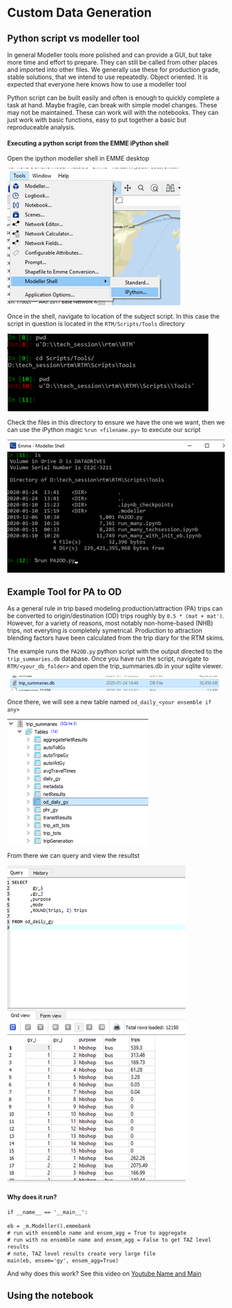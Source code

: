 
# Custom Data Generation

## Python script vs modeller tool

In general Modeller tools more polished and can provide a GUI, but take more time and effort to prepare.  They can still be called from other places and imported into other files.  We generally use these for production grade, stable solutions, that we intend to use repeatedly.  Object oriented.  It is expected that everyone here knows how to use a modeller tool

Python script can be built easily and often is enough to quickly complete a task at hand.  Maybe fragile, can break with simple model changes.  These may not be maintained.  These can work will with the notebooks.   They can just work with basic functions, easy to put together a basic but reproduceable analysis.  


#### Executing a python script from the EMME iPython shell

Open the ipython modeller shell in EMME desktop

![openshell](img/data_generation/shell_00_pulldown.png)

Once in the shell, navigate to location of the subject script.  In this case the script in question is located in the `RTM/Scripts/Tools` directory

![navigate](img/data_generation/shell_01_natviate.png)

Check the files in this directory to ensure we have the one we want, then we can use the iPython magic `%run <filename.py>` to execute our script

![lsrun](img/data_generation/shell_02_ls_and_run.png)

## Example Tool for PA to OD

As a general rule in trip based modeling production/attraction (PA) trips can be converted to origin/destination (OD) trips roughly by `0.5 * (mat + mat')`.  However, for a variety of reasons, most notably non-home-based (NHB) trips, not everyting is completely symetrical.  Production to attraction blending factors have been calculated from the trip diary for the RTM skims.  

The example runs the `PA2OD.py` python script with the output directed to the `trip_summaries.db` database.  Once you have run the script, navigate to `RTM/<your_db_folder>` and open the trip_summaries.db in your sqlite viewer.  

![opents](img/data_generation/pad2od_00_opentrip_summaries.png)

Once there, we will see a new table named `od_daily_<your ensemble if any>`

![findtable](img/data_generation/pad2od_01_find_table.png)

From there we can query and view the resultst

![querytable](img/data_generation/pad2od_02_query.png)

#### Why does it run?


    if __name__ == '__main__':

    eb = _m.Modeller().emmebank
    # run with ensemble name and ensem_agg = True to aggregate
    # run with no ensemble name and ensem_agg = False to get TAZ level results
    # note, TAZ level results create very large file
    main(eb, ensem='gy', ensem_agg=True)

And why does this work?  See this video on [Youtube Name and Main]

[Youtube Name and Main]: https://www.youtube.com/watch?v=sugvnHA7ElY

## Using the notebook

